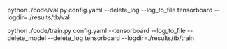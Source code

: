 python ./code/val.py config.yaml --delete_log --log_to_file
tensorboard --logdir=./results/tb/val

python ./code/train.py config.yaml --tensorboard --log_to_file --delete_model --delete_log
tensorboard --logdir=./results/tb/train
